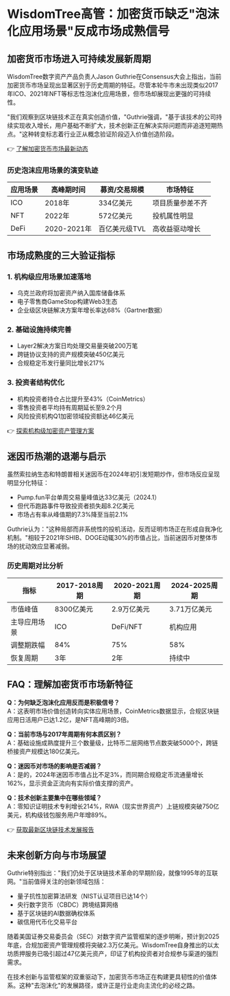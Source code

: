 # WisdomTree高管：加密货币缺乏"泡沫化应用场景"反成市场成熟信号

## 加密货币市场进入可持续发展新周期

WisdomTree数字资产产品负责人Jason Guthrie在Consensus大会上指出，当前加密货币市场呈现出显著区别于历史周期的特征。尽管本轮牛市未出现类似2017年ICO、2021年NFT等标志性泡沫化应用场景，但市场却展现出更强的可持续性。

"我们观察到区块链技术正在真实创造价值，"Guthrie强调，"基于该技术的公司持续实现收入增长，用户基础不断扩大，技术创新正在解决实际问题而非追逐短期热点。"这种转变标志着行业正从概念验证阶段迈入价值创造阶段。

👉 [了解加密货币市场最新动态](https://bit.ly/okx_welcome)

### 历史泡沫应用场景的演变轨迹

| 应用场景 | 高峰期时间 | 募资/交易规模 | 市场特征 |
|---------|------------|---------------|---------|
| ICO     | 2018年     | 334亿美元     | 项目质量参差不齐 |
| NFT     | 2022年     | 572亿美元     | 投机属性明显 |
| DeFi    | 2020-2021年| 百亿美元级TVL | 高收益驱动增长 |

## 市场成熟度的三大验证指标

### 1. 机构级应用场景加速落地
- 乌克兰政府将加密资产纳入国库储备体系
- 电子零售商GameStop构建Web3生态
- 企业级区块链解决方案年增长率达68%（Gartner数据）

### 2. 基础设施持续完善
- Layer2解决方案日均处理交易量突破200万笔
- 跨链协议支持的资产规模突破450亿美元
- 合规稳定币发行量同比增长217%

### 3. 投资者结构优化
- 机构投资者持仓占比提升至43%（CoinMetrics）
- 零售投资者平均持有周期延长至9.2个月
- 风险投资机构Q1加密领域投资额达46亿美元

👉 [探索机构级加密资产管理方案](https://bit.ly/okx_welcome)

## 迷因币热潮的退潮与启示

虽然索拉纳生态和特朗普相关迷因币在2024年初引发短期炒作，但市场反应呈现明显分化特征：
- Pump.fun平台单周交易量峰值达33亿美元（2024.1）
- 但代币跑路事件导致投资者损失超8.2亿美元
- 市场占有率从峰值期的7.3%降至当前2.1%

Guthrie认为："这种局部而非系统性的投机活动，反而证明市场正在形成自我净化机制。"相较于2021年SHIB、DOGE动辄30%的市值占比，当前迷因币对整体市场的扰动效应显著减弱。

### 历史周期对比分析

| 指标         | 2017-2018周期 | 2020-2021周期 | 2024-2025周期 |
|--------------|---------------|---------------|---------------|
| 市值峰值     | 8300亿美元    | 2.9万亿美元   | 3.71万亿美元  |
| 主导应用场景 | ICO           | DeFi/NFT      | 机构应用      |
| 调整期跌幅   | 84%           | 75%           | 58%           |
| 恢复周期     | 3年           | 2年           | 持续中        |

## FAQ：理解加密货币市场新特征

**Q：为何缺乏泡沫化应用反而是积极信号？**  
A：这表明市场价值创造转向实体应用场景，CoinMetrics数据显示，合规区块链应用日活用户已达1.2亿，是NFT高峰期的3倍。

**Q：当前市场与2017年周期有何本质区别？**  
A：基础设施成熟度提升三个数量级，比特币二层网络节点数突破5000个，跨链桥接资产规模达180亿美元。

**Q：迷因币对市场的影响是否减弱？**  
A：是的，2024年迷因币市值占比不足3%，而同期合规稳定币流通量增长162%，显示资金正流向有实际价值支撑的资产。

**Q：技术创新主要集中在哪些领域？**  
A：零知识证明技术专利增长214%，RWA（现实世界资产）上链规模突破750亿美元，机构级钱包服务用户年增89%。

👉 [获取最新区块链技术发展报告](https://bit.ly/okx_welcome)

## 未来创新方向与市场展望

Guthrie特别指出："我们仍处于区块链技术革命的早期阶段，就像1995年的互联网。"当前值得关注的创新领域包括：
- 量子抗性加密算法研发（NIST认证项目已达14个）
- 央行数字货币（CBDC）跨境结算网络
- 基于区块链的AI数据确权体系
- 碳信用代币化交易平台

随着美国证券交易委员会（SEC）对数字资产监管框架的逐步明晰，预计到2025年底，合规加密资产管理规模将突破2.3万亿美元。WisdomTree自身推出的以太坊质押服务已吸引超过47亿美元资产，印证了机构投资者对合规参与渠道的强烈需求。

在技术创新与监管框架的双重驱动下，加密货币市场正在构建更具韧性的价值体系。这种"去泡沫化"的发展路径，或许正是行业走向主流化的必经之路。